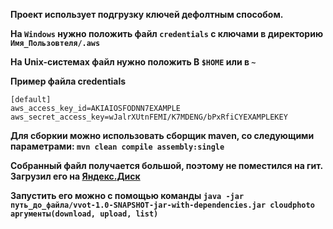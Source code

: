 **Проект использует подгрузку ключей дефолтным способом.**

**На `Windows` нужно положить файл `credentials` с ключами в директорию `Имя_Пользовтеля/.aws`**

**На Unix-системах файл нужно положить В `$HOME` или в `~`**


**Пример файла credentials**

```
[default]
aws_access_key_id=AKIAIOSFODNN7EXAMPLE
aws_secret_access_key=wJalrXUtnFEMI/K7MDENG/bPxRfiCYEXAMPLEKEY
```

**Для сборкии можно использовать сборщик maven, со следующими параметрами: `mvn clean compile assembly:single`**

**Собранный файл получается большой, поэтому не поместился на гит. Загрузил его на [Яндекс.Диск](https://disk.yandex.ru/d/I3D1_tdZmH6-dQ)**

**Запустить его можно с помощью команды `java -jar путь_до_файла/vvot-1.0-SNAPSHOT-jar-with-dependencies.jar cloudphoto аргументы(download, upload, list)`**



